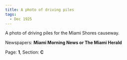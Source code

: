 ```yaml
---  
title: A photo of driving piles  
tags:  
  - Dec 1925  
---  
```

  
A photo of driving piles for the Miami Shores causeway.  
  
Newspapers: **Miami Morning News or The Miami Herald**  
  
Page: **1**, Section: **C** 
